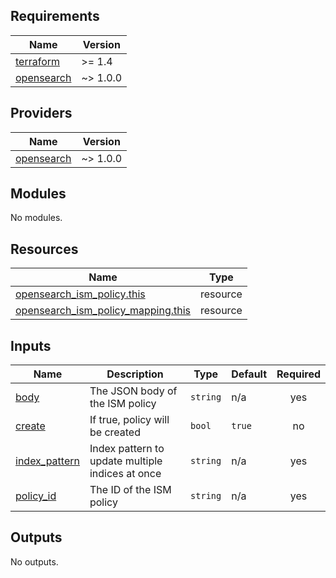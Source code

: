 ## Requirements

| Name | Version |
|------|---------|
| <a name="requirement_terraform"></a> [terraform](#requirement\_terraform) | >= 1.4 |
| <a name="requirement_opensearch"></a> [opensearch](#requirement\_opensearch) | ~> 1.0.0 |

## Providers

| Name | Version |
|------|---------|
| <a name="provider_opensearch"></a> [opensearch](#provider\_opensearch) | ~> 1.0.0 |

## Modules

No modules.

## Resources

| Name | Type |
|------|------|
| [opensearch_ism_policy.this](https://registry.terraform.io/providers/opensearch-project/opensearch/latest/docs/resources/ism_policy) | resource |
| [opensearch_ism_policy_mapping.this](https://registry.terraform.io/providers/opensearch-project/opensearch/latest/docs/resources/ism_policy_mapping) | resource |

## Inputs

| Name | Description | Type | Default | Required |
|------|-------------|------|---------|:--------:|
| <a name="input_body"></a> [body](#input\_body) | The JSON body of the ISM policy | `string` | n/a | yes |
| <a name="input_create"></a> [create](#input\_create) | If true, policy will be created | `bool` | `true` | no |
| <a name="input_index_pattern"></a> [index\_pattern](#input\_index\_pattern) | Index pattern to update multiple indices at once | `string` | n/a | yes |
| <a name="input_policy_id"></a> [policy\_id](#input\_policy\_id) | The ID of the ISM policy | `string` | n/a | yes |

## Outputs

No outputs.
